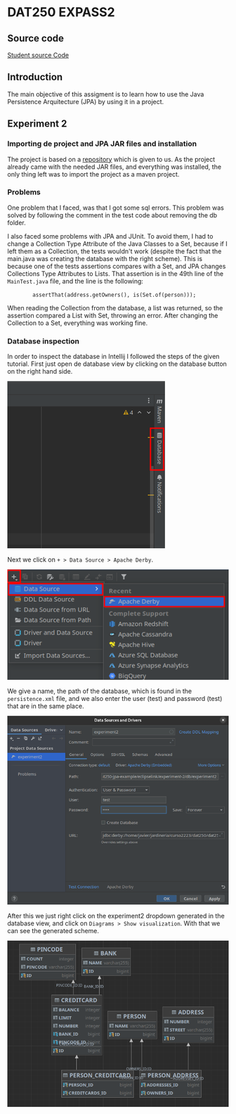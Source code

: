# DAT250 EXPASS2

## Source code
[Student source Code](https://github.com/SrMateos/dat250-jpa-example)

## Introduction 
The main objective of this assigment is to learn how to use the Java Persistence Arquitecture (JPA) by using it in a project. 

## Experiment 2
### Importing de project and JPA JAR files and installation
The project is based on a [repository](https://github.com/timKraeuter/dat250-jpa-example) which is given to us. As the project already came with the needed JAR files, and everything was installed, the only thing left was to import the project as a maven project.

### Problems
One problem that I faced, was that I got some sql errors. This problem was solved by following the comment in the test code about removing the db folder. 

I also faced some problems with JPA and JUnit. To avoid them, I had to change a Collection Type Attribute of the Java Classes to a Set, because if I left them as a Collection, the tests wouldn't work (despite the fact that the main.java was creating the database with the right scheme). This is because one of the tests assertions compares with a Set, and JPA changes Collections Type Attributes to Lists. That assertion is in the 49th line of the `MainTest.java` file, and the line is the following:

```
        assertThat(address.getOwners(), is(Set.of(person)));
```

When reading the Collection from the database, a list was returned, so the assertion compared a List with Set, throwing an error. After changing the Collection to a Set, everything was working fine.

### Database inspection
In order to inspect the database in Intellij I followed the steps of the given tutorial. First just open de database view by clicking on the database button on the right hand side.

![databaseView](imgs/databaseView.png)

Next we click on  `+ > Data Source > Apache Derby`.

![derbyDataSource](imgs/derbyDataSource.png)

We give a name, the path of the database, which is found in the `persistence.xml` file, and we also enter the user (test) and password (test) that are in the same place.

![dataSourceInput](imgs/dataSourceInput.png)

After this we just right click on the experiment2 dropdown generated in the database view, and click on `Diagrams > Show visualization`. With that we can see the generated scheme.

![databaseScheme](imgs/databaseScheme.png)
